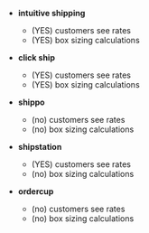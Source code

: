 
- **intuitive shipping**
  - (YES) customers see rates
  - (YES) box sizing calculations

- **click ship**
  - (YES) customers see rates
  - (YES) box sizing calculations

- **shippo**
  - (no) customers see rates
  - (no) box sizing calculations

- **shipstation**
  - (YES) customers see rates
  - (no) box sizing calculations

- **ordercup**
  - (no) customers see rates
  - (no) box sizing calculations

